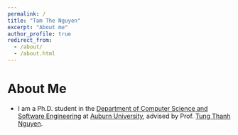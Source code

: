 ```yaml
---
permalink: /
title: "Tam The Nguyen"
excerpt: "About me"
author_profile: true
redirect_from: 
  - /about/
  - /about.html
---
```


# About Me
* I am a Ph.D. student in the [Department of Computer Science and Software Engineering](https://www.eng.auburn.edu/comp/) at [Auburn University](http://auburn.edu/), advised by Prof. [Tung Thanh Nguyen](https://scholar.google.com/citations?user=bpqJ-N0AAAAJ&hl=en).

